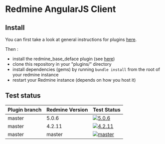 Redmine AngularJS Client
========================

Install
-------

You can first take a look at general instructions for plugins [here](http://www.redmine.org/wiki/redmine/Plugins).

Then :

* install the redmine_base_deface plugin (see [here](https://github.com/jbbarth/redmine_base_deface))
* clone this repository in your "plugins/" directory
* install dependencies (gems) by running `bundle install` from the root of your redmine instance
* restart your Redmine instance (depends on how you host it)

Test status
----------


|Plugin branch| Redmine Version | Test Status      |
|-------------|-----------------|------------------|
|master       | 5.0.6           | [![5.0.6][1]][5] |
|master       | 4.2.11          | [![4.2.11][2]][5]|
|master       | master          | [![master][4]][5]|

[1]: https://github.com/nanego/redmine_angular_ui/actions/workflows/5_0_6.yml/badge.svg
[2]: https://github.com/nanego/redmine_angular_ui/actions/workflows/4_2_11.yml/badge.svg
[4]: https://github.com/nanego/redmine_angular_ui/actions/workflows/master.yml/badge.svg
[5]: https://github.com/nanego/redmine_angular_ui/actions

